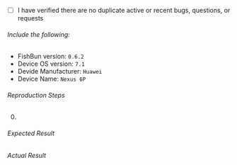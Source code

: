 - [ ] I have verified there are no duplicate active or recent bugs, questions, or requests

###### Include the following:
 - FishBun version: `0.6.2`
 - Device OS version: `7.1`
 - Devide Manufacturer: `Huawei`
 - Device Name: `Nexus 6P`

###### Reproduction Steps
 0.

###### Expected Result

###### Actual Result